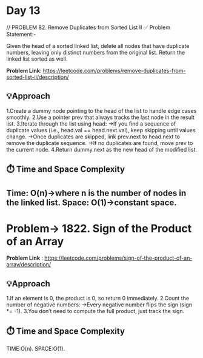# Day 13
// PROBLEM 82. Remove Duplicates from Sorted List II
✅ Problem Statement:-

Given the head of a sorted linked list, delete all nodes that have duplicate numbers, leaving only distinct numbers from the original list. Return the linked list sorted as well.

**Problem Link**: https://leetcode.com/problems/remove-duplicates-from-sorted-list-ii/description/

## 💡Approach
1.Create a dummy node pointing to the head of the list to handle edge cases smoothly.
2.Use a pointer prev that always tracks the last node in the result list.
3.Iterate through the list using head:
->If you find a sequence of duplicate values (i.e., head.val == head.next.val), keep skipping until values change.
->Once duplicates are skipped, link prev.next to head.next to remove the duplicate sequence.
->If no duplicates are found, move prev to the current node.
4.Return dummy.next as the new head of the modified list.

## ⏱️ Time and Space Complexity
Time: O(n)->where n is the number of nodes in the linked list.
Space: O(1)->constant space.
--------------------------------------------------------------------------------------------------------------------------------------------------------------------------------------

# Problem-> 1822. Sign of the Product of an Array

**Problem Link** : https://leetcode.com/problems/sign-of-the-product-of-an-array/description/

## 💡Approach
1.If an element is 0, the product is 0, so return 0 immediately.
2.Count the number of negative numbers:
->Every negative number flips the sign (sign *= -1).
3.You don’t need to compute the full product, just track the sign.

## ⏱️ Time and Space Complexity
TIME:O(n).
SPACE:O(1).
